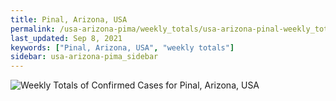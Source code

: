 ```yaml
---
title: Pinal, Arizona, USA
permalink: /usa-arizona-pima/weekly_totals/usa-arizona-pinal-weekly_totals.html
last_updated: Sep 8, 2021
keywords: ["Pinal, Arizona, USA", "weekly totals"]
sidebar: usa-arizona-pima_sidebar
---
```


![Weekly Totals of Confirmed Cases for Pinal, Arizona, USA](/covid_tracker/images/graphs/usa-arizona-pinal-weekly_totals_graph.png)
